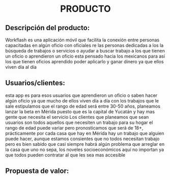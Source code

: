 ﻿<center><h1>PRODUCTO</h1></center>

## Descripción del producto:
Workflash es una aplicación móvil que facilita la conexión entre personas capacitadas en algún oficio con oficiales re las personas dedicadas a los la búsqueda de trabajos o servicios o ayudar a buscar trabajo a los que tienen un oficio o aprendieron un oficio esta pensado hacia los mexicanos para así los que tienen oficios aprendido poder aplicarlo y ganar dinero ya que ellos viven día al día

## Usuarios/clientes:
esta app es para esos usuarios que aprendieron un oficio o saben hacer algún oficio ya que mucho de ellos viven día a día con los trabajos que le sale estipulamos que el rango de edad será entre 30-50 años, planeamos lanzar la beta en Mérida puesto que es la capital de Yucatán y hay mas gente que necesita el servicio
Los clientes que planeamos que sean usuarios son todos aquellos que necesiten un trabajo para su hogar el rango de edad puede variar pero pronosticamos que será de 18+, prácticamente por cada casa que hay en Mérida hay un trabajo que alguien puede hacer, aunque estamos consientes que no todos necesitan trabajo pero es bien sabido que casi siempre habrá algún problema que arreglar en la casa que uno no sepa, los noveles socioeconómicos aquí no importan ya que todos pueden contratar al que les sea mas accesible

## Propuesta de valor:


<!--stackedit_data:
eyJoaXN0b3J5IjpbLTEwNzk2NDYyMTIsMjAzMDIzMjQwNV19
-->